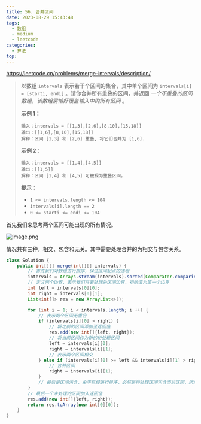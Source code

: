 ```yaml
---
title: 56. 合并区间
date: 2023-08-29 15:43:48
tags:
  - 数组
  - medium
  - leetcode
categories:
  - 算法
top:
---
```


https://leetcode.cn/problems/merge-intervals/description/

<!-- more -->

> 以数组 `intervals` 表示若干个区间的集合，其中单个区间为 `intervals[i] = [starti, endi]` 。请你合并所有重叠的区间，并返回 *一个不重叠的区间数组，该数组需恰好覆盖输入中的所有区间* 。
>
>  
>
>  **示例 1：**
>
> ```
>输入：intervals = [[1,3],[2,6],[8,10],[15,18]]
> 输出：[[1,6],[8,10],[15,18]]
>解释：区间 [1,3] 和 [2,6] 重叠, 将它们合并为 [1,6].
> ```
> 
> **示例 2：**
> 
> ```
> 输入：intervals = [[1,4],[4,5]]
> 输出：[[1,5]]
> 解释：区间 [1,4] 和 [4,5] 可被视为重叠区间。
> ```
>
>  
>
> **提示：**
>
> - `1 <= intervals.length <= 104`
> - `intervals[i].length == 2`
> - `0 <= starti <= endi <= 104`

首先我们来思考两个区间可能出现的所有情况。

![image.png](https://images.orkva.com/images/2023/08/29/91d75169b1cdb15560d361f8cb7050adfe7906c955afbe8846b92d1beba8a0d7-image.png)

情况共有三种，相交、包含和无关。其中需要处理合并的为相交与包含关系。

```java
class Solution {
    public int[][] merge(int[][] intervals) {
        // 首先我们对数组进行排序，保证区间起点的递增
        intervals = Arrays.stream(intervals).sorted(Comparator.comparingInt(o -> o[0])).toArray(int[][]::new);
        // 定义两个边界，表示我们将要处理的区间边界，初始值为第一个边界
        int left = intervals[0][0];
        int right = intervals[0][1];
        List<int[]> res = new ArrayList<>();

        for (int i = 1; i < intervals.length; i ++) {
            // 表示两个区间无重合
            if (intervals[i][0] > right) {
                // 将之前的区间添加至返回值
                res.add(new int[]{left, right});
                // 将当前区间作为新的待处理区间
                left = intervals[i][0];
                right = intervals[i][1];
                // 表示两个区间相交
            } else if (intervals[i][0] >= left && intervals[i][1] > right) {
                // 合并区间
                right = intervals[i][1];
            }
            // 最后是区间包含，由于已经进行排序，必然是待处理区间包含当前区间，所以不做处理
        }
        // 最后一个未处理的区间加入返回值
        res.add(new int[]{left, right});
        return res.toArray(new int[0][0]);
    }
}
```

